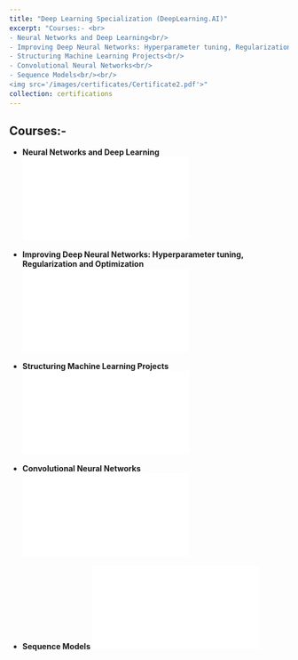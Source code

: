 ```yaml
---
title: "Deep Learning Specialization (DeepLearning.AI)"
excerpt: "Courses:- <br>
- Neural Networks and Deep Learning<br/>
- Improving Deep Neural Networks: Hyperparameter tuning, Regularization and Optimization<br/>
- Structuring Machine Learning Projects<br/>
- Convolutional Neural Networks<br/>
- Sequence Models<br/><br/>
<img src='/images/certificates/Certificate2.pdf'>"
collection: certifications
---
```


## Courses:-

- **Neural Networks and Deep Learning**
![img](/images/certificates/certificate2-3.pdf)

- **Improving Deep Neural Networks: Hyperparameter tuning, Regularization and Optimization**
![img](/images/certificates/certificate2-4.pdf)

- **Structuring Machine Learning Projects**
![img](/images/certificates/certificate2-2.pdf)

- **Convolutional Neural Networks**
![img](/images/certificates/certificate2-5.pdf)

- **Sequence Models**
![img](/images/certificates/certificate2-1.pdf)